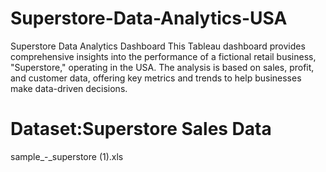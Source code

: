 # Superstore-Data-Analytics-USA
Superstore Data Analytics Dashboard This Tableau dashboard provides comprehensive insights into the performance of a fictional retail business, "Superstore," operating in the USA. The analysis is based on sales, profit, and customer data, offering key metrics and trends to help businesses make data-driven decisions.

# Dataset:Superstore Sales Data 
sample_-_superstore (1).xls




